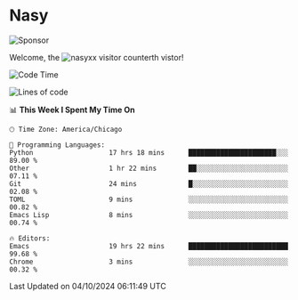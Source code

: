 # Nasy

<!--
<p align="center">
<img height="200" src="https://github-readme-stats.vercel.app/api?username=nasyxx&count_private=true&show_icons=true&theme=dracula&include_all_commits=true"/>
<img height="200" src="https://github-readme-stats.vercel.app/api/top-langs/?username=nasyxx&theme=dracula&hide=html,jupyter+notebook&count_private=true&show_icons=true"/>
</p>

  
----------------
-->

![Sponsor](https://img.shields.io/static/v1.svg?label=Sponsor&message=%E2%9D%A4&logo=GitHub&style=flat&color=pink)
 
Welcome, the ![nasyxx visitor counter](https://count.getloli.com/get/@nasyxx?theme=rule34)th vistor!
 
<!--START_SECTION:waka-->
![Code Time](http://img.shields.io/badge/Code%20Time-4%2C688%20hrs%2053%20mins-blue)

![Lines of code](https://img.shields.io/badge/From%20Hello%20World%20I%27ve%20Written-6.3%20million%20lines%20of%20code-blue)

📊 **This Week I Spent My Time On** 

```text
🕑︎ Time Zone: America/Chicago

💬 Programming Languages: 
Python                   17 hrs 18 mins      ██████████████████████░░░   89.00 % 
Other                    1 hr 22 mins        ██░░░░░░░░░░░░░░░░░░░░░░░   07.11 % 
Git                      24 mins             █░░░░░░░░░░░░░░░░░░░░░░░░   02.08 % 
TOML                     9 mins              ░░░░░░░░░░░░░░░░░░░░░░░░░   00.82 % 
Emacs Lisp               8 mins              ░░░░░░░░░░░░░░░░░░░░░░░░░   00.74 % 

🔥 Editors: 
Emacs                    19 hrs 22 mins      █████████████████████████   99.68 % 
Chrome                   3 mins              ░░░░░░░░░░░░░░░░░░░░░░░░░   00.32 % 
```


 Last Updated on 04/10/2024 06:11:49 UTC
<!--END_SECTION:waka-->

<!-- ![visitors](https://visitor-badge.laobi.icu/badge?page_id=nasyxx.nasyxx) -->
